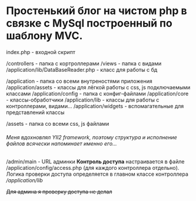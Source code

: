 # Простенький блог на чистом php в связке с MySql построенный по шаблону MVC.

index.php - входной скрипт

/controllers - папка с кортроллерами
/views - папка с видами
/application/lib/DataBaseReader.php - класс для работы с бд

/application - папка со всеми внутреностями приложения
/application/assets - классы для лёгкой работы с css, js подключаемыми классами
/application/config - папка с конфиг-файлами
/application/core - классы-обработчики
/application/lib - классы для работы с контроллерами, видами...
/application/widgets - вспомагательные для представлений классы

/assets - папка со всеми css, js файлами


###### Меня вдохновлял YII2 framework, поэтому структура и исполнение файлов всячески напоминает именно его...

/admin/main - URL админки
__Контроль доступа__ настраивается в файле /application/config/access.php (для каждого контроллера отдельно). Логика проверки доступа определяется в главном классе контроллера _/application/lib_

~~Для админа я проверку доступа не делал~~